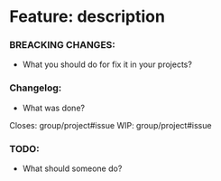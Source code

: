 # Feature: description

### BREACKING CHANGES:
*  What you should do for fix it in your projects?

### Changelog:
*  What was done?

Closes: group/project#issue
WIP: group/project#issue

### TODO:
* What should someone do?